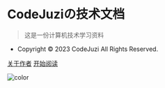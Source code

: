 <!-- _coverpage.md -->

# CodeJuziの技术文档
> 这是一份计算机技术学习资料

- Copyright © 2023 CodeJuzi All Rights Reserved.

<!-- [GitHub](https://github.com/dingxinliang88) -->
[关于作者](ABOUTME.md)
[开始阅读](README.md)

<!-- background color -->

![color](#292929)